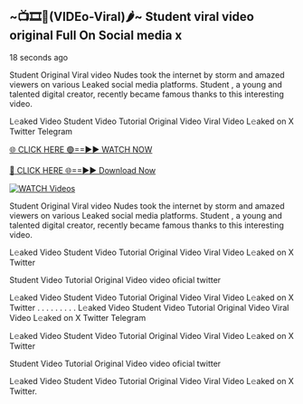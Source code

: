 ## ~📺🎞️👙(VIDEo-Viral)🌶~ Student  viral video original Full On Social media x 

18 seconds ago

Student  Original Viral video Nudes took the internet by storm and amazed viewers on various Leaked social media platforms. Student , a young and talented digital creator, recently became famous thanks to this interesting video.

L𝚎aked Video Student  Video Tutorial Original Video Viral Video L𝚎aked on X Twitter Telegram

[🌐 CLICK HERE 🟢==►► WATCH NOW](https://cutt.ly/0rtR8jlR)

[🔴 CLICK HERE 🌐==►► Download Now](https://cutt.ly/SrtR4cwq)

[![WATCH Videos](https://i.imgur.com/dJHk4Zq.gif)](https://cutt.ly/0rtR8jlR)

Student  Original Viral video Nudes took the internet by storm and amazed viewers on various Leaked social media platforms. Student  , a young and talented digital creator, recently became famous thanks to this interesting video.

L𝚎aked Video Student  Video Tutorial Original Video Viral Video L𝚎aked on X Twitter

Student  Video Tutorial Original Video video oficial twitter

L𝚎aked Video Student  Video Tutorial Original Video Viral Video L𝚎aked on X Twitter
. . . . . . . . . L𝚎aked Video Student  Video Tutorial Original Video Viral Video L𝚎aked on X Twitter Telegram

L𝚎aked Video Student  Video Tutorial Original Video Viral Video L𝚎aked on X Twitter

Student   Video Tutorial Original Video video oficial twitter

L𝚎aked Video Student   Video Tutorial Original Video Viral Video L𝚎aked on X Twitter.
